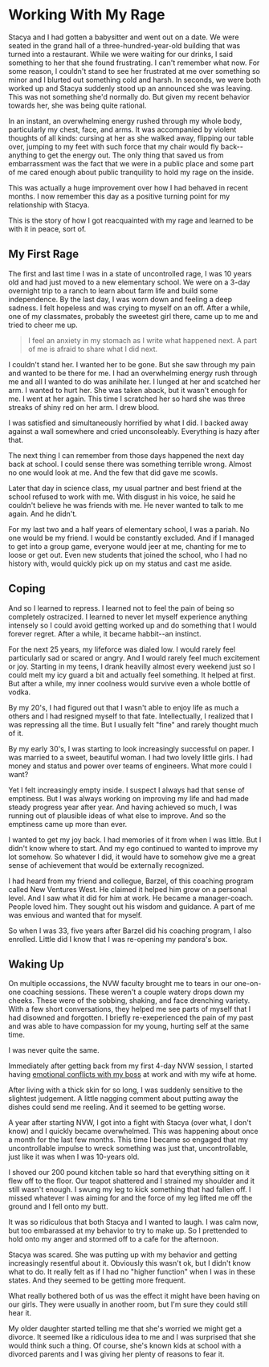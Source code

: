 # Working With My Rage

Stacya and I had gotten a babysitter and went out on a date. We were seated in the grand hall of a three-hundred-year-old building that was turned into a restaurant. While we were waiting for our drinks, I said something to her that she found frustrating. I can't remember what now. For some reason, I couldn't stand to see her frustrated at me over something so minor and I blurted out something cold and harsh. In seconds, we were both worked up and Stacya suddenly stood up an announced she was leaving. This was not something she'd normally do. But given my recent behavior towards her, she was being quite rational.

In an instant, an overwhelming energy rushed through my whole body, particularly my chest, face, and arms. It was accompanied by violent thoughts of all kinds: cursing at her as she walked away, flipping our table over, jumping to my feet with such force that my chair would fly back--anything to get the energy out. The only thing that saved us from embarrassment was the fact that we were in a public place and some part of me cared enough about public tranquility to hold my rage on the inside.     

This was actually a huge improvement over how I had behaved in recent months. I now remember this day as a positive turning point for my relationship with Stacya. 

This is the story of how I got reacquainted with my rage and learned to be with it in peace, sort of.

## My First Rage

The first and last time I was in a state of uncontrolled rage, I was 10 years old and had just moved to a new elementary school. We were on a 3-day overnight trip to a ranch to learn about farm life and build some independence. By the last day, I was worn down and feeling a deep sadness. I felt hopeless and was crying to myself on an off. After a while, one of my classmates, probably the sweetest girl there, came up to me and tried to cheer me up. 

> I feel an anxiety in my stomach as I write what happened next. A part of me is afraid to share what I did next. 

I couldn't stand her. I wanted her to be gone. But she saw through my pain and wanted to be there for me. I had an overwhelming energy rush through me and all I wanted to do was anihilate her. I lunged at her and scatched her arm. I wanted to hurt her. She was taken aback, but it wasn't enough for me. I went at her again. This time I scratched her so hard she was three streaks of shiny red on her arm. I drew blood. 

I was satisfied and simultaneously horrified by what I did. I backed away against a wall somewhere and cried unconsoleably. Everything is hazy after that.

The next thing I can remember from those days happened the next day back at school. I could sense there was something terrible wrong. Almost no one would look at me. And the few that did gave me scowls.

Later that day in science class, my usual partner and best friend at the school refused to work with me. With disgust in his voice, he said he couldn't believe he was friends with me. He never wanted to talk to me again. And he didn't.

For my last two and a half years of elementary school, I was a pariah. No one would be my friend. I would be constantly excluded. And if I managed to get into a group game, everyone would jeer at me, chanting for me to loose or get out. Even new students that joined the school, who I had no history with, would quickly pick up on my status and cast me aside.

## Coping

And so I learned to repress. I learned not to feel the pain of being so completely ostracized. I learned to never let myself experience anything intensely so I could avoid getting worked up and do something that I would forever regret. After a while, it became habbit--an instinct.

For the next 25 years, my lifeforce was dialed low. I would rarely feel particularly sad or scared or angry. And I would rarely feel much excitement or joy. Starting in my teens, I drank heavilly almost every weekend just so I could melt my icy guard a bit and actually feel something. It helped at first. But after a while, my inner coolness would survive even a whole bottle of vodka.

By my 20's, I had figured out that I wasn't able to enjoy life as much a others and I had resigned myself to that fate. Intellectually, I realized that I was repressing all the time. But I usually felt "fine" and rarely thought much of it.

By my early 30's, I was starting to look increasingly successful on paper. I was married to a sweet, beautiful woman. I had two lovely little girls. I had money and status and power over teams of engineers. What more could I want?

Yet I felt increasingly empty inside. I suspect I always had that sense of emptiness. But I was always working on improving my life and had made steady progress year after year. And having achieved so much, I was running out of plausible ideas of what else to improve. And so the emptiness came up more than ever. 

I wanted to get my joy back. I had memories of it from when I was little. But I didn't know where to start. And my ego continued to wanted to improve my lot somehow. So whatever I did, it would have to somehow give me a great sense of achievement that would be externally recognized.  

I had heard from my friend and collegue, Barzel, of this coaching program called New Ventures West. He claimed it helped him grow on a personal level. And I saw what it did for him at work. He became a manager-coach. People loved him. They sought out his wisdom and guidance. A part of me was envious and wanted that for myself.

So when I was 33, five years after Barzel did his coaching program, I also enrolled. Little did I know that I was re-opening my pandora's box. 

## Waking Up

On multiple occassions, the NVW faculty brought me to tears in our one-on-one coaching sessions. These weren't a couple watery drops down my cheeks. These were of the sobbing, shaking, and face drenching variety. With a few short conversations, they helped me see parts of myself that I had disowned and forgotten. I briefly re-exeperienced the pain of my past and was able to have compassion for my young, hurting self at the same time. 

I was never quite the same.

Immediately after getting back from my first 4-day NVW session, I started having [emotional conflicts with my boss](/the-safety-bubble) at work and with my wife at home.

After living with a thick skin for so long, I was suddenly sensitive to the slightest judgement. A little nagging comment about putting away the dishes could send me reeling. And it seemed to be getting worse. 

A year after starting NVW, I got into a fight with Stacya (over what, I don't know) and I quickly became overwhelmed. This was happening about once a month for the last few months. This time I became so engaged that my uncontrollable impulse to wreck something was just that, uncontrollable, just like it was when I was 10-years old.

I shoved our 200 pound kitchen table so hard that everything sitting on it flew off to the floor. Our teapot shattered and I strained my shoulder and it still wasn't enough. I swung my leg to kick something that had fallen off. I missed whatever I was aiming for and the force of my leg lifted me off the ground and I fell onto my butt.

It was so ridiculous that both Stacya and I wanted to laugh. I was calm now, but too embarassed at my behavior to try to make up. So I prettended to hold onto my anger and stormed off to a cafe for the afternoon.

Stacya was scared. She was putting up with my behavior and getting increasingly resentful about it. Obviously this wasn't ok, but I didn't know what to do. It really felt as if I had no "higher function" when I was in these states. And they seemed to be getting more frequent.

What really bothered both of us was the effect it might have been having on our girls. They were usually in another room, but I'm sure they could still hear it. 

My older daughter started telling me that she's worried we might get a divorce. It seemed like a ridiculous idea to me and I was surprised that she would think such a thing. Of course, she's known kids at school with a divorced parents and I was giving her plenty of reasons to fear it.

